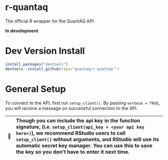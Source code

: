 # r-quantaq
The official R wrapper for the QuantAQ API

**In development**

# Dev Version Install

```R
install.packages("devtools")
devtools::install_github(repo="quantaq/r-quantaq"")
```

# General Setup
To connect to the API, first run `setup_client()`. By passing `verbose = TRUE`, you will receive a message on successful connection to the API.

| :memo:        |  Though you can include the api key in the function signature, (i.e. `setup_client(api_key = <your api key here>)`), we recommend RStudio users to call `setup_client()` without arguments, and RStudio will use its automatic secret key manager. You can use this to save the key so you don't have to enter it next time. |
|---------------|:------------------------|

